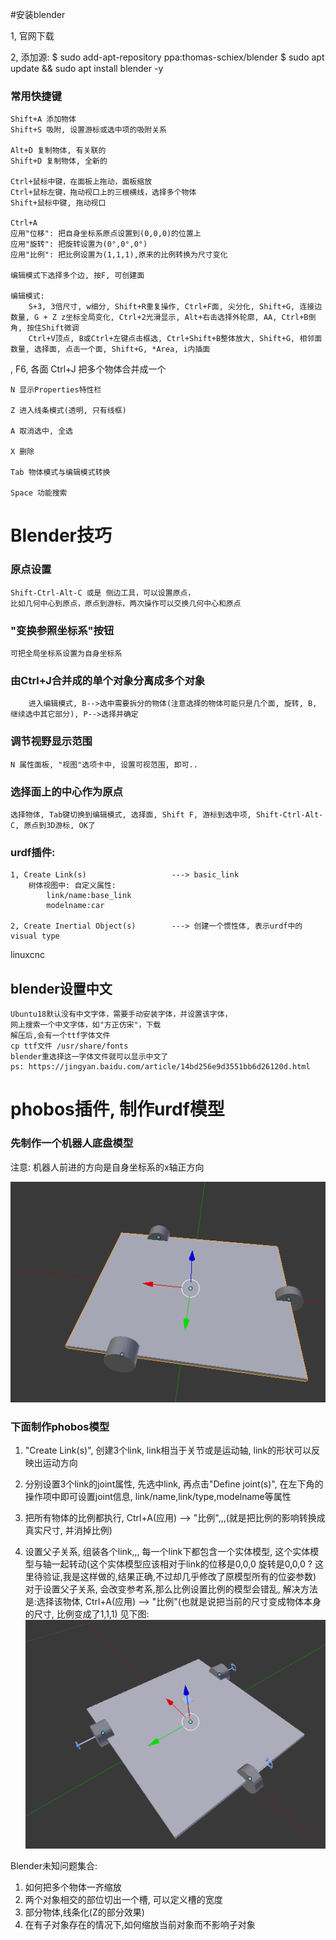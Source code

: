 #安装blender

1, 官网下载

2, 添加源:
    $ sudo add-apt-repository  ppa:thomas-schiex/blender
    $ sudo apt update && sudo apt install blender -y

### 常用快捷键

    Shift+A 添加物体
    Shift+S 吸附, 设置游标或选中项的吸附关系
    
    Alt+D 复制物体, 有关联的
    Shift+D 复制物体, 全新的

    Ctrl+鼠标中键，在面板上拖动，面板缩放
    Ctrl+鼠标左键，拖动视口上的三根横线，选择多个物体
    Shift+鼠标中键, 拖动视口

    Ctrl+A
    应用"位移": 把自身坐标系原点设置到(0,0,0)的位置上
    应用"旋转": 把旋转设置为(0°,0°,0°)
    应用"比例": 把比例设置为(1,1,1),原来的比例转换为尺寸变化

    编辑模式下选择多个边, 按F, 可创建面

    编辑模式:
        S+3, 3倍尺寸, w细分, Shift+R重复操作, Ctrl+F面, 尖分化, Shift+G, 连接边数量, G + Z z坐标全局变化, Ctrl+2光滑显示, Alt+右击选择外轮廓, AA, Ctrl+B倒角, 按住Shift微调
        Ctrl+V顶点, B或Ctrl+左键点击框选, Ctrl+Shift+B整体放大, Shift+G, 相邻面数量, 选择面, 点击一个面, Shift+G, *Area, i内插面
, F6, 各面
    Ctrl+J 把多个物体合并成一个

    N 显示Properties特性栏

    Z 进入线条模式(透明, 只有线框)

    A 取消选中, 全选

    X 删除

    Tab 物体模式与编辑模式转换

    Space 功能搜索

# Blender技巧

### 原点设置
    Shift-Ctrl-Alt-C 或是 侧边工具，可以设置原点，
    比如几何中心到原点，原点到游标，两次操作可以交换几何中心和原点

### "变换参照坐标系"按钮
    可把全局坐标系设置为自身坐标系

### 由Ctrl+J合并成的单个对象分离成多个对象
        进入编辑模式, B-->选中需要拆分的物体(注意选择的物体可能只是几个面, 旋转, B, 继续选中其它部分), P-->选择并确定

### 调节视野显示范围
    N 属性面板, "视图"选项卡中, 设置可视范围, 即可..

### 选择面上的中心作为原点
    选择物体, Tab键切换到编辑模式, 选择面, Shift F, 游标到选中项, Shift-Ctrl-Alt-C, 原点到3D游标, OK了



### urdf插件:
    1, Create Link(s)                   ---> basic_link
        树体视图中: 自定义属性:
            link/name:base_link
            modelname:car

    2, Create Inertial Object(s)        ---> 创建一个惯性体, 表示urdf中的visual type


linuxcnc

## blender设置中文
    Ubuntu18默认没有中文字体，需要手动安装字体，并设置该字体，
    网上搜索一个中文字体，如"方正仿宋"，下载
    解压后,会有一个ttf字体文件
    cp ttf文件 /usr/share/fonts
    blender重选择这一字体文件就可以显示中文了
    ps: https://jingyan.baidu.com/article/14bd256e9d3551bb6d26120d.html            

# phobos插件, 制作urdf模型

### 先制作一个机器人底盘模型

注意: 机器人前进的方向是自身坐标系的x轴正方向

![机器人模型](images/2018-08-15-16-05-25.png)

### 下面制作phobos模型
1. "Create Link(s)", 创建3个link, link相当于关节或是运动轴, link的形状可以反映出运动方向

2. 分别设置3个link的joint属性, 先选中link, 再点击"Define joint(s)", 在左下角的操作项中即可设置joint信息, link/name,link/type,modelname等属性

3. 把所有物体的比例都执行, Ctrl+A(应用) --> "比例",,,(就是把比例的影响转换成真实尺寸, 并消掉比例)

4. 设置父子关系, 组装各个link,,, 每一个link下都包含一个实体模型, 这个实体模型与轴一起转动(这个实体模型应该相对于link的位移是0,0,0 旋转是0,0,0 ? 这里待验证,我是这样做的,结果正确,不过却几乎修改了原模型所有的位姿参数)
对于设置父子关系, 会改变参考系,那么比例设置比例的模型会错乱, 解决方法是:选择该物体, Ctrl+A(应用) --> "比例"(也就是说把当前的尺寸变成物体本身的尺寸, 比例变成了1,1,1) 见下图:
   ![机器人模型](images/2018-08-15-16-29-50.png)

Blender未知问题集合:
1. 如何把多个物体一齐缩放
2. 两个对象相交的部位切出一个槽, 可以定义槽的宽度
3. 部分物体,线条化(Z的部分效果)
4. 在有子对象存在的情况下,如何缩放当前对象而不影响子对象
